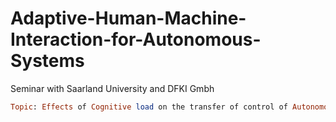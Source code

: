 # Adaptive-Human-Machine-Interaction-for-Autonomous-Systems
Seminar with Saarland University and DFKI Gmbh 

```ruby
Topic: Effects of Cognitive load on the transfer of control of Autonomous vehicles
```
